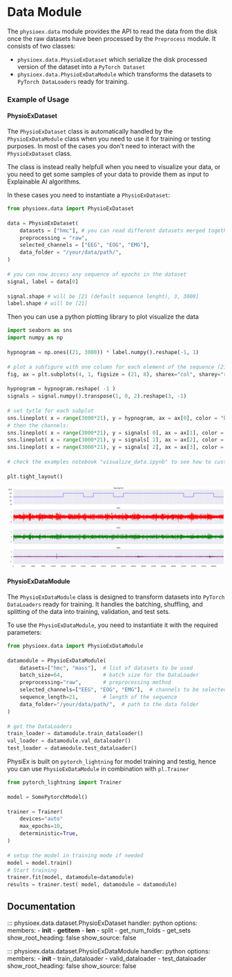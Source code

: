 # Data Module 

The `physioex.data` module provides the API to read the data from the disk once the raw datasets have been processed by the `Preprocess` module. It consists of two classes: 

- `physioex.data.PhysioExDataset` which serialize the disk processed version of the dataset into a `PyTorch Dataset`
- `physioex.data.PhysioExDataModule` which transforms the datasets to `PyTorch DataLoaders` ready for training. 

### Example of Usage

#### PhysioExDataset

The `PhysioExDataset` class is automatically handled by the `PhysioExDataModule` class when you need to use it for training or testing purposes. In most of the cases you don't need to interact with the `PhysioExDataset` class.

The class is instead really helpfull when you need to visualize your data, or you need to get some samples of your data to provide them as input to Explainable AI algorithms.

In these cases you need to instantiate a `PhysioExDataset`:

```python
from physioex.data import PhysioExDataset

data = PhysioExDataset(
    datasets = ["hmc"], # you can read different datasets merged together in this way
    preprocessing = "raw",  
    selected_channels = ["EEG", "EOG", "EMG"],     
    data_folder = "/your/data/path/",
)

# you can now access any sequence of epochs in the dataset
signal, label = data[0]

signal.shape # will be [21 (default sequence lenght), 3, 3000]
label.shape # will be [21]
```

Then you can use a python plotting library to plot visualize the data

```python
import seaborn as sns
import numpy as np 

hypnogram = np.ones((21, 3000)) * label.numpy().reshape(-1, 1)

# plot a subfigure with one column for each element of the sequence (21)
fig, ax = plt.subplots(4, 1, figsize = (21, 8), sharex="col", sharey="row")

hypnogram = hypnogram.reshape( -1 )
signals = signal.numpy().transpose(1, 0, 2).reshape(3, -1)

# set tytle for each subplot
sns.lineplot( x = range(3000*21), y = hypnogram, ax = ax[0], color = "blue")
# then the channels:
sns.lineplot( x = range(3000*21), y = signals[ 0], ax = ax[1], color = "red")
sns.lineplot( x = range(3000*21), y = signals[ 1], ax = ax[2], color = "green")
sns.lineplot( x = range(3000*21), y = signals[ 2], ax = ax[3], color = "purple")    

# check the examples notebook "visualize_data.ipynb" to see how to customize the plot properly

plt.tight_layout()
```
![png](assets/images/data/sequence_viz.png)


#### PhysioExDataModule

The `PhysioExDataModule` class is designed to transform datasets into `PyTorch DataLoaders` ready for training. It handles the batching, shuffling, and splitting of the data into training, validation, and test sets.

To use the `PhysioExDataModule`, you need to instantiate it with the required parameters:

```python
from physioex.data import PhysioExDataModule

datamodule = PhysioExDataModule(
    datasets=["hmc", "mass"],  # list of datasets to be used
    batch_size=64,             # batch size for the DataLoader
    preprocessing="raw",       # preprocessing method
    selected_channels=["EEG", "EOG", "EMG"],  # channels to be selected
    sequence_length=21,        # length of the sequence
    data_folder="/your/data/path/",  # path to the data folder
)

# get the DataLoaders
train_loader = datamodule.train_dataloader()
val_loader = datamodule.val_dataloader()
test_loader = datamodule.test_dataloader()
```

PhysiEx is built on `pytorch_lightning` for model training and testig, hence you can use `PhysioExDataModule` in combination with `pl.Trainer`

```python
from pytorch_lightning import Trainer

model = SomePytorchModel()

trainer = Trainer(
    devices="auto"
    max_epochs=10,
    deterministic=True,
)
    
# setup the model in training mode if needed
model = model.train()
# Start training
trainer.fit(model, datamodule=datamodule)
results = trainer.test( model, datamodule = datamodule)
```

## Documentation

::: physioex.data.dataset.PhysioExDataset
    handler: python
    options:
      members:
        - __init__
        - __getitem__
        - __len__
        - split
        - get_num_folds
        - get_sets
      show_root_heading: false
      show_source: false

::: physioex.data.dataset.PhysioExDataModule
    handler: python
    options:
      members:
        - __init__
        - train_dataloader
        - valid_dataloader
        - test_dataloader
      show_root_heading: false
      show_source: false